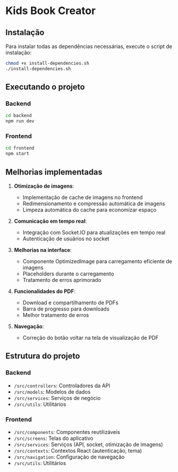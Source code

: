 # Kids Book Creator

## Instalação

Para instalar todas as dependências necessárias, execute o script de instalação:

```bash
chmod +x install-dependencies.sh
./install-dependencies.sh
```

## Executando o projeto

### Backend

```bash
cd backend
npm run dev
```

### Frontend

```bash
cd frontend
npm start
```

## Melhorias implementadas

1. **Otimização de imagens**:
   - Implementação de cache de imagens no frontend
   - Redimensionamento e compressão automática de imagens
   - Limpeza automática do cache para economizar espaço

2. **Comunicação em tempo real**:
   - Integração com Socket.IO para atualizações em tempo real
   - Autenticação de usuários no socket

3. **Melhorias na interface**:
   - Componente OptimizedImage para carregamento eficiente de imagens
   - Placeholders durante o carregamento
   - Tratamento de erros aprimorado

4. **Funcionalidades do PDF**:
   - Download e compartilhamento de PDFs
   - Barra de progresso para downloads
   - Melhor tratamento de erros

5. **Navegação**:
   - Correção do botão voltar na tela de visualização de PDF

## Estrutura do projeto

### Backend

- `/src/controllers`: Controladores da API
- `/src/models`: Modelos de dados
- `/src/services`: Serviços de negócio
- `/src/utils`: Utilitários

### Frontend

- `/src/components`: Componentes reutilizáveis
- `/src/screens`: Telas do aplicativo
- `/src/services`: Serviços (API, socket, otimização de imagens)
- `/src/contexts`: Contextos React (autenticação, tema)
- `/src/navigation`: Configuração de navegação
- `/src/utils`: Utilitários